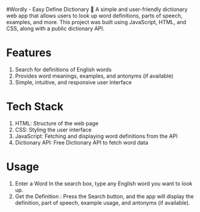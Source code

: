 #Wordly - Easy Define Dictionary 📖
A simple and user-friendly dictionary web app that allows users to look up word definitions, parts of speech, examples, and more. This project was built using JavaScript, HTML, and CSS, 
along with a public dictionary API.

# Features
1. Search for definitions of English words
2. Provides word meanings, examples, and antonyms (if available)
3. Simple, intuitive, and responsive user interface
   
# Tech Stack
1. HTML: Structure of the web page
2. CSS: Styling the user interface
3. JavaScript: Fetching and displaying word definitions from the API
4. Dictionary API: Free Dictionary API to fetch word data

# Usage
1. Enter a Word In the search box, type any English word you want to look up.
2. Get the Definition : Press the Search button, and the app will display the definition, part of speech, example usage, and antonyms (if available).
